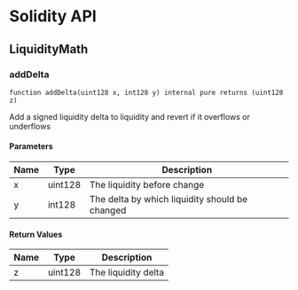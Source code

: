 # Solidity API

## LiquidityMath

### addDelta

```solidity
function addDelta(uint128 x, int128 y) internal pure returns (uint128 z)
```

Add a signed liquidity delta to liquidity and revert if it overflows or underflows

#### Parameters

| Name | Type | Description |
| ---- | ---- | ----------- |
| x | uint128 | The liquidity before change |
| y | int128 | The delta by which liquidity should be changed |

#### Return Values

| Name | Type | Description |
| ---- | ---- | ----------- |
| z | uint128 | The liquidity delta |

